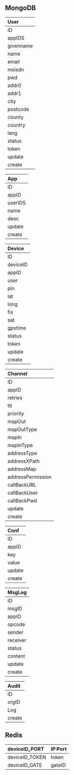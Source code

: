## MongoDB ##

| **User** |
|:---------|
| ID       | guid     |
| appIDS   | guid     |
| givenname | string   |
| name     |  string  |
| email    |  string  |
| msisdn   |  string  |
| pwd      |  string  |
| addr0    |  string  |
| addr1    |  string  |
| city     |  string  |
| postcode |  string  |
| county   | string   |
| country  | string   |
| lang     |  string  |
| status   | number   | EnumUserStatus |
| token    | guid     |
| update   | date     |
| create   | date     |

| **App** |
|:--------|
| ID      | guid    |
| appID   | guid    |
| userIDS | guid    |
| name    |  string |
| desc    |  string |
| update  | date    |
| create  | date    |

| **Device** |
|:-----------|
| ID         | guid       |
| deviceID   | guid       |
| appID      | guid       |
| user       | string     |
| pin        | string     |
| lat        | double     |
| long       | double     |
| fix        | number     |
| sat        | number     |
| gpstime    |  date      |
| status     |  number    | EnumDeviceStatus |
| token      | guid       |
| update     | date       |
| create     | date       |

| **Channel** |
|:------------|
| ID          |  guid       |
| appID       |  guid       |
| retries     | number      |
| ttl         | number      |
| priority    | EnumPriority|
| mapOut      | string      |
| mapOutType  | EnumMapType |
| mapIn       | string      |
| mapInType   | EnumMapType |
| addressType | EnumAddressType |
| addressXPath | string      |
| addressMap  | string      |
| addressPermission | EnumAddressPermission|
| callBackURL | string      |
| callBackUser | string      |
| callBackPwd | string      |
| update      | date        |
| create      | date        |

| **Conf** |
|:---------|
| ID       |  guid    |
| appID    |  guid    |
| key      |  string  |
| value    |  string  |
| update   |  date    |
| create   |  date    |

| **MsgLog** |
|:-----------|
| ID         |  guid      |
| msgID      |  guid      |
| appID      |  guid      |
| opcode     | number     |
| sender     |  guid      |
| receiver   | guid       |
| status     | number     | EnumMsgStatus |
| content    | bin        |
| update     | date       |
| create     | date       |

| **Audit**  |
|:-----------|
| ID         | guid       |
| orgID      | guid       |
| Log        | string     |
| create     | date       |

## Redis ##
| deviceID\_PORT | IP:Port |
|:---------------|:--------|
| deviceID\_TOKEN | token   |
| deviceID\_GATE | gateID  |